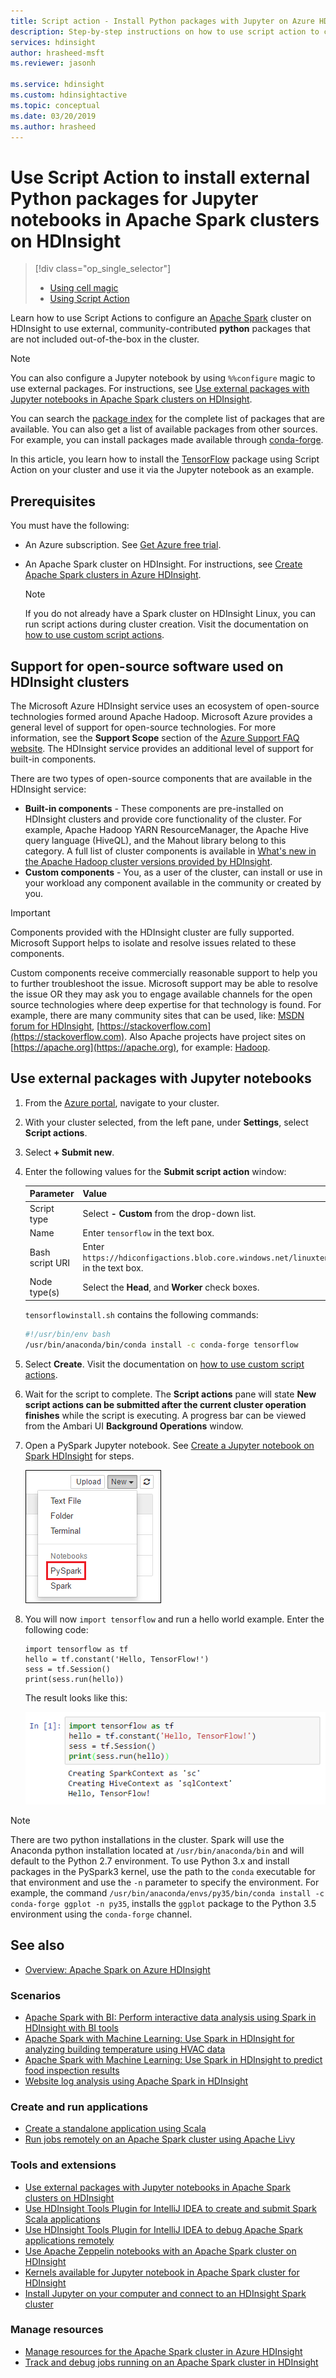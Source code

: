```yaml
---
title: Script action - Install Python packages with Jupyter on Azure HDInsight 
description: Step-by-step instructions on how to use script action to configure Jupyter notebooks available with HDInsight Spark clusters to use external python packages.
services: hdinsight
author: hrasheed-msft
ms.reviewer: jasonh

ms.service: hdinsight
ms.custom: hdinsightactive
ms.topic: conceptual
ms.date: 03/20/2019
ms.author: hrasheed
---
```


# Use Script Action to install external Python packages for Jupyter notebooks in Apache Spark clusters on HDInsight
> [!div class="op_single_selector"]
> * [Using cell magic](apache-spark-jupyter-notebook-use-external-packages.md)
> * [Using Script Action](apache-spark-python-package-installation.md)

Learn how to use Script Actions to configure an [Apache Spark](https://spark.apache.org/) cluster on HDInsight to use external, community-contributed **python** packages that are not included out-of-the-box in the cluster.

> [!NOTE]  
> You can also configure a Jupyter notebook by using `%%configure` magic to use external packages. For instructions, see [Use external packages with Jupyter notebooks in Apache Spark clusters on HDInsight](apache-spark-jupyter-notebook-use-external-packages.md).

You can search the [package index](https://pypi.python.org/pypi) for the complete list of packages that are available. You can also get a list of available packages from other sources. For example, you can install packages made available through [conda-forge](https://conda-forge.org/feedstocks/).

In this article, you learn how to install the [TensorFlow](https://www.tensorflow.org/) package using Script Action on your cluster and use it via the Jupyter notebook as an example.

## Prerequisites
You must have the following:

* An Azure subscription. See [Get Azure free trial](https://azure.microsoft.com/documentation/videos/get-azure-free-trial-for-testing-hadoop-in-hdinsight/).
* An Apache Spark cluster on HDInsight. For instructions, see [Create Apache Spark clusters in Azure HDInsight](apache-spark-jupyter-spark-sql.md).

   > [!NOTE]  
   > If you do not already have a Spark cluster on HDInsight Linux, you can run script actions during cluster creation. Visit the documentation on [how to use custom script actions](https://docs.microsoft.com/azure/hdinsight/hdinsight-hadoop-customize-cluster-linux).
   
## Support for open-source software used on HDInsight clusters

The Microsoft Azure HDInsight service uses an ecosystem of open-source technologies formed around Apache Hadoop. Microsoft Azure provides a general level of support for open-source technologies. For more information, see the **Support Scope** section of the [Azure Support FAQ website](https://azure.microsoft.com/support/faq/). The HDInsight service provides an additional level of support for built-in components.

There are two types of open-source components that are available in the HDInsight service:

* **Built-in components** - These components are pre-installed on HDInsight clusters and provide core functionality of the cluster. For example, Apache Hadoop YARN ResourceManager, the Apache Hive query language (HiveQL), and the Mahout library belong to this category. A full list of cluster components is available in [What's new in the Apache Hadoop cluster versions provided by HDInsight](https://docs.microsoft.com/azure/hdinsight/hdinsight-component-versioning).
* **Custom components** - You, as a user of the cluster, can install or use in your workload any component available in the community or created by you.

> [!IMPORTANT]   
> Components provided with the HDInsight cluster are fully supported. Microsoft Support helps to isolate and resolve issues related to these components.
>
> Custom components receive commercially reasonable support to help you to further troubleshoot the issue. Microsoft support may be able to resolve the issue OR they may ask you to engage available channels for the open source technologies where deep expertise for that technology is found. For example, there are many community sites that can be used, like: [MSDN forum for HDInsight](https://social.msdn.microsoft.com/Forums/azure/home?forum=hdinsight), [https://stackoverflow.com](https://stackoverflow.com). Also Apache projects have project sites on [https://apache.org](https://apache.org), for example: [Hadoop](https://hadoop.apache.org/).


## Use external packages with Jupyter notebooks

1. From the [Azure portal](https://portal.azure.com/), navigate to your cluster.  

2. With your cluster selected, from the left pane, under **Settings**, select  **Script actions**.

3. Select **+ Submit new**.

4. Enter the following values for the **Submit script action** window:  


    |Parameter | Value |
    |---|---|
    |Script type | Select **- Custom** from the drop-down list.|
    |Name |Enter `tensorflow` in the text box.|
    |Bash script URI |Enter `https://hdiconfigactions.blob.core.windows.net/linuxtensorflow/tensorflowinstall.sh` in the text box. |
    |Node type(s) | Select the **Head**, and **Worker** check boxes. |

    `tensorflowinstall.sh` contains the following commands:

    ```bash
    #!/usr/bin/env bash
    /usr/bin/anaconda/bin/conda install -c conda-forge tensorflow
    ```

5. Select **Create**.  Visit the documentation on [how to use custom script actions](https://docs.microsoft.com/azure/hdinsight/hdinsight-hadoop-customize-cluster-linux).

6. Wait for the script to complete.  The  **Script actions** pane will state **New script actions can be submitted after the current cluster operation finishes** while the script is executing.  A progress bar can be viewed from the Ambari UI **Background Operations** window.

7. Open a PySpark Jupyter notebook.  See [Create a Jupyter notebook on Spark HDInsight](./apache-spark-jupyter-notebook-kernels.md#create-a-jupyter-notebook-on-spark-hdinsight) for steps.

    ![Create a new Jupyter notebook](./media/apache-spark-python-package-installation/hdinsight-spark-create-notebook.png "Create a new Jupyter notebook")

8. You will now `import tensorflow` and run a hello world example. Enter the following code:

    ```
    import tensorflow as tf
    hello = tf.constant('Hello, TensorFlow!')
    sess = tf.Session()
    print(sess.run(hello))
    ```

	The result looks like this:
	
	![TensorFlow code execution](./media/apache-spark-python-package-installation/execution.png "Execute TensorFlow code")

> [!NOTE]  
> There are two python installations in the cluster. Spark will use the Anaconda python installation located at `/usr/bin/anaconda/bin` and will default to the Python 2.7 environment. To use Python 3.x and install packages in the PySpark3 kernel, use the path to the `conda` executable for that environment and use the `-n` parameter to specify the environment. For example, the command `/usr/bin/anaconda/envs/py35/bin/conda install -c conda-forge ggplot -n py35`, installs the `ggplot` package to the Python 3.5 environment using the `conda-forge` channel.

## <a name="seealso"></a>See also
* [Overview: Apache Spark on Azure HDInsight](apache-spark-overview.md)

### Scenarios
* [Apache Spark with BI: Perform interactive data analysis using Spark in HDInsight with BI tools](apache-spark-use-bi-tools.md)
* [Apache Spark with Machine Learning: Use Spark in HDInsight for analyzing building temperature using HVAC data](apache-spark-ipython-notebook-machine-learning.md)
* [Apache Spark with Machine Learning: Use Spark in HDInsight to predict food inspection results](apache-spark-machine-learning-mllib-ipython.md)
* [Website log analysis using Apache Spark in HDInsight](apache-spark-custom-library-website-log-analysis.md)

### Create and run applications
* [Create a standalone application using Scala](apache-spark-create-standalone-application.md)
* [Run jobs remotely on an Apache Spark cluster using Apache Livy](apache-spark-livy-rest-interface.md)

### Tools and extensions
* [Use external packages with Jupyter notebooks in Apache Spark clusters on HDInsight](apache-spark-jupyter-notebook-use-external-packages.md)
* [Use HDInsight Tools Plugin for IntelliJ IDEA to create and submit Spark Scala applications](apache-spark-intellij-tool-plugin.md)
* [Use HDInsight Tools Plugin for IntelliJ IDEA to debug Apache Spark applications remotely](apache-spark-intellij-tool-plugin-debug-jobs-remotely.md)
* [Use Apache Zeppelin notebooks with an Apache Spark cluster on HDInsight](apache-spark-zeppelin-notebook.md)
* [Kernels available for Jupyter notebook in Apache Spark cluster for HDInsight](apache-spark-jupyter-notebook-kernels.md)
* [Install Jupyter on your computer and connect to an HDInsight Spark cluster](apache-spark-jupyter-notebook-install-locally.md)

### Manage resources
* [Manage resources for the Apache Spark cluster in Azure HDInsight](apache-spark-resource-manager.md)
* [Track and debug jobs running on an Apache Spark cluster in HDInsight](apache-spark-job-debugging.md)
